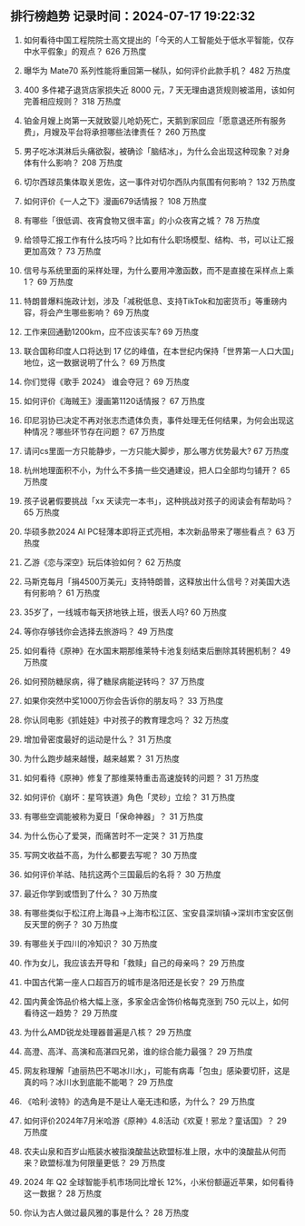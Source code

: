 
## 排行榜趋势 记录时间：2024-07-17 19:22:32
  
  1. 如何看待中国工程院院士高文提出的「今天的人工智能处于低水平智能，仅存中水平假象」的观点？ 626 万热度
    
  2. 曝华为 Mate70 系列性能将重回第一梯队，如何评价此款手机？ 482 万热度
    
  3. 400 多件裙子退货店家损失近 8000 元，7 天无理由退货规则被滥用，该如何完善相应规则？ 318 万热度
    
  4. 铂金月嫂上岗第一天就致婴儿呛奶死亡，天鹅到家回应「愿意退还所有服务费」，月嫂及平台将承担哪些法律责任？ 260 万热度
    
  5. 男子吃冰淇淋后头痛欲裂，被确诊「脑结冰」，为什么会出现这种现象？对身体有什么影响？ 208 万热度
    
  6. 切尔西球员集体取关恩佐，这一事件对切尔西队内氛围有何影响？ 132 万热度
    
  7. 如何评价《一人之下》漫画679话情报？ 108 万热度
    
  8. 有哪些「很低调、夜宵食物又很丰富」的小众夜宵之城？ 78 万热度
    
  9. 给领导汇报工作有什么技巧吗？比如有什么职场模型、结构、书，可以让汇报更加高效？ 73 万热度
    
  10. 信号与系统里面的采样处理，为什么要用冲激函数，而不是直接在采样点上乘1？ 69 万热度
    
  11. 特朗普爆料施政计划，涉及「减税低息、支持TikTok和加密货币」等重磅内容，将会产生哪些影响？ 69 万热度
    
  12. 工作来回通勤1200km，应不应该买车? 69 万热度
    
  13. 联合国称印度人口将达到 17 亿的峰值，在本世纪内保持「世界第一人口大国」地位，这一数据说明了什么？ 69 万热度
    
  14. 你们觉得《歌手 2024》 谁会夺冠？ 69 万热度
    
  15. 如何评价《海贼王》漫画第1120话情报？ 67 万热度
    
  16. 印尼羽协已决定不再对张志杰遗体负责，事件处理无任何结果，为何会出现这种情况？哪些环节存在问题？ 67 万热度
    
  17. 请问cs里面一方只能静步，一方只能大脚步，那么哪方优势最大? 67 万热度
    
  18. 杭州地理面积不小，为什么不多搞一些交通建设，把人口全部均匀铺开？ 65 万热度
    
  19. 孩子说暑假要挑战「xx 天读完一本书」，这种挑战对孩子的阅读会有帮助吗？ 65 万热度
    
  20. 华硕多款2024 AI PC轻薄本即将正式亮相，本次新品带来了哪些看点？ 63 万热度
    
  21. 乙游《恋与深空》玩后体验如何？ 62 万热度
    
  22. 马斯克每月「捐4500万美元」支持特朗普，这释放出什么信号？对美国大选有何影响？ 61 万热度
    
  23. 35岁了，一线城市每天挤地铁上班，很丢人吗? 60 万热度
    
  24. 等你存够钱你会选择去旅游吗？ 49 万热度
    
  25. 如何看待《原神》在水国末期那维莱特卡池复刻结束后删除其转圈机制？ 49 万热度
    
  26. 如何预防糖尿病，得了糖尿病能逆转吗？ 37 万热度
    
  27. 如果你突然中奖1000万你会告诉你的朋友吗？ 33 万热度
    
  28. 你认同电影《抓娃娃》中对孩子的教育理念吗？ 32 万热度
    
  29. 增加骨密度最好的运动是什么？ 31 万热度
    
  30. 为什么跑步越来越慢，越来越累？ 31 万热度
    
  31. 如何看待《原神》修复了那维莱特重击高速旋转的问题？ 31 万热度
    
  32. 如何评价《崩坏：星穹铁道》角色「灵砂」立绘？ 31 万热度
    
  33. 有哪些空调能被称为夏日「保命神器」？ 31 万热度
    
  34. 为什么伤心了爱哭，而痛苦时不一定哭？ 31 万热度
    
  35. 写网文收益不高，为什么都要去写呢？ 30 万热度
    
  36. 如何评价羊祜、陆抗这两个三国最后的名将？ 30 万热度
    
  37. 最近你学到或悟到了什么？ 30 万热度
    
  38. 有哪些类似于松江府上海县→上海市松江区、宝安县深圳镇→深圳市宝安区倒反天罡的例子？ 30 万热度
    
  39. 有哪些关于四川的冷知识？ 30 万热度
    
  40. 作为女儿，我应该去开导和「救赎」自己的母亲吗？ 29 万热度
    
  41. 中国古代第一座人口超百万的城市是洛阳还是长安？ 29 万热度
    
  42. 国内黄金饰品价格大幅上涨，多家金店金饰价格每克涨到 750 元以上，如何看待这一趋势？ 29 万热度
    
  43. 为什么AMD锐龙处理器普遍是八核？ 29 万热度
    
  44. 高澄、高洋、高演和高湛四兄弟，谁的综合能力最强？ 29 万热度
    
  45. 网友称理解「迪丽热巴不喝冰川水」，可能有病毒「包虫」感染要切肝，这是真的吗？冰川水到底能不能喝？ 29 万热度
    
  46. 《哈利·波特》的选角是不是让人毫无违和感，为什么？ 29 万热度
    
  47. 如何评价2024年7月米哈游《原神》4.8活动《欢夏！邪龙？童话国》？ 29 万热度
    
  48. 农夫山泉和百岁山瓶装水被指溴酸盐达欧盟标准上限，水中的溴酸盐从何而来？欧盟标准为何限量更低？ 29 万热度
    
  49. 2024 年 Q2 全球智能手机市场同比增长 12%，小米份额逼近苹果，如何看待这一数据？ 28 万热度
    
  50. 你认为古人做过最风雅的事是什么？ 28 万热度
    